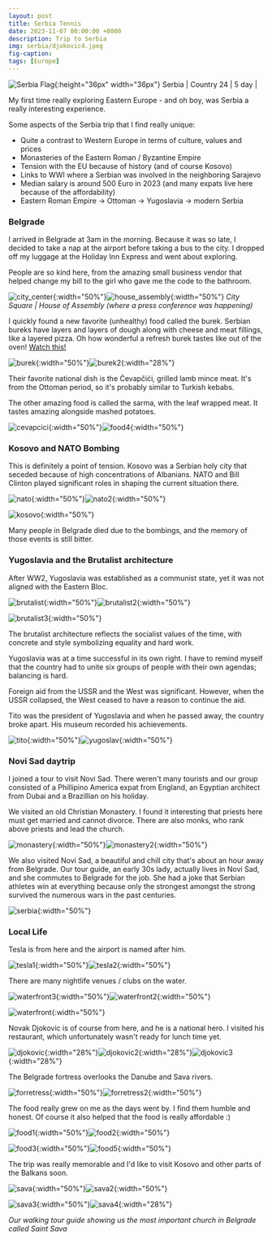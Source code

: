 ```yaml
---
layout: post
title: Serbia Tennis
date: 2023-11-07 00:00:00 +0000
description: Trip to Serbia
img: serbia/djokovic4.jpeg
fig-caption:
tags: [Europe]
---
```


![Serbia Flag]({{site.baseurl}}/assets/img/flags/4x3/rs.svg){:height="36px" width="36px"} Serbia \| Country 24 \| 5 day \|

My first time really exploring Eastern Europe - and oh boy, was Serbia a really interesting experience. 

Some aspects of the Serbia trip that I find really unique:
* Quite a contrast to Western Europe in terms of culture, values and prices
* Monasteries of the Eastern Roman / Byzantine Empire
* Tension with the EU because of history (and of course Kosovo)
* Links to WWI where a Serbian was involved in the neighboring Sarajevo
* Median salary is around 500 Euro in 2023 (and many expats live here because of the affordability)
* Eastern Roman Empire -> Ottoman -> Yugoslavia -> modern Serbia

### Belgrade 

I arrived in Belgrade at 3am in the morning. Because it was so late, I decided to take a nap at the airport before taking a bus to the city. I dropped off my luggage at the Holiday Inn Express and went about exploring. 

People are so kind here, from the amazing small business vendor that helped change my bill to the girl who gave me the code to the bathroom. 

![city_center]({{site.baseurl}}/assets/img/serbia/city_center.jpeg){:width="50%"}![house_assembly]({{site.baseurl}}/assets/img/serbia/house_assembly.jpeg){:width="50%"}
*City Square \| House of Assembly (where a press conference was happening)*
  
I quickly found a new favorite (unhealthy) food called the burek. Serbian bureks have layers and layers of dough along with cheese and meat fillings, like a layered pizza. Oh how wonderful a refresh burek tastes like out of the oven! [Watch this!](https://www.youtube.com/shorts/MvuTLtJZ5fY)

![burek]({{site.baseurl}}/assets/img/serbia/burek.jpeg){:width="50%"}![burek2]({{site.baseurl}}/assets/img/serbia/burek2.jpeg){:width="28%"}

Their favorite national dish is the Ćevapčići, grilled lamb mince meat. It's from the Ottoman period, so it's probably similar to Turkish kebabs. 

The other amazing food is called the sarma, with the leaf wrapped meat. It tastes amazing alongside mashed potatoes. 

![cevapcici]({{site.baseurl}}/assets/img/serbia/cevapcici.jpeg){:width="50%"}![food4]({{site.baseurl}}/assets/img/serbia/food4.jpeg){:width="50%"}

### Kosovo and NATO Bombing

This is definitely a point of tension. Kosovo was a Serbian holy city that seceded because of high concentrations of Albanians. NATO and Bill Clinton played significant roles in shaping the current situation there. 

![nato]({{site.baseurl}}/assets/img/serbia/nato.jpeg){:width="50%"}![nato2]({{site.baseurl}}/assets/img/serbia/nato2.jpeg){:width="50%"}

![kosovo]({{site.baseurl}}/assets/img/serbia/kosovo.jpeg){:width="50%"}

Many people in Belgrade died due to the bombings, and the memory of those events is still bitter.

### Yugoslavia and the Brutalist architecture

After WW2, Yugoslavia was established as a communist state, yet it was not aligned with the Eastern Bloc.

![brutalist]({{site.baseurl}}/assets/img/serbia/brutalist.jpeg){:width="50%"}![brutalist2]({{site.baseurl}}/assets/img/serbia/brutalist2.jpeg){:width="50%"}

![brutalist3]({{site.baseurl}}/assets/img/serbia/brutalist3.jpeg){:width="50%"}

The brutalist architecture reflects the socialist values of the time, with concrete and style symbolizing equality and hard work.

Yugoslavia was at a time successful in its own right. I have to remind myself that the country had to unite six groups of people with their own agendas; balancing is hard. 

Foreign aid from the USSR and the West was significant. However, when the USSR collapsed, the West ceased to have a reason to continue the aid.

Tito was the president of Yugoslavia and when he passed away, the country broke apart. His museum recorded his achievements. 

![tito]({{site.baseurl}}/assets/img/serbia/tito.jpeg){:width="50%"}![yugoslav]({{site.baseurl}}/assets/img/serbia/yugoslav.jpeg){:width="50%"}

### Novi Sad daytrip 

I joined a tour to visit Novi Sad. There weren't many tourists and our group consisted of a Phillipino America expat from England, an Egyptian architect from Dubai and a Brazillian on his holiday.  

We visited an old Christian Monastery. I found it interesting that priests here must get married and cannot divorce. There are also monks, who rank above priests and lead the church. 

![monastery]({{site.baseurl}}/assets/img/serbia/monastery.jpeg){:width="50%"}![monastery2]({{site.baseurl}}/assets/img/serbia/monastery2.jpeg){:width="50%"}

We also visited Novi Sad, a beautiful and chill city that's about an hour away from Belgrade. Our tour guide, an early 30s lady, actually lives in Novi Sad, and she commutes to Belgrade for the job. She had a joke that Serbian athletes win at everything because only the strongest amongst the strong survived the numerous wars in the past centuries. 

![serbia]({{site.baseurl}}/assets/img/serbia/serbia.jpeg){:width="50%"}

### Local Life

Tesla is from here and the airport is named after him. 

![tesla1]({{site.baseurl}}/assets/img/serbia/tesla1.jpeg){:width="50%"}![tesla2]({{site.baseurl}}/assets/img/serbia/tesla2.jpeg){:width="50%"}

There are many nightlife venues / clubs on the water. 

![waterfront3]({{site.baseurl}}/assets/img/serbia/waterfront3.jpeg){:width="50%"}![waterfront2]({{site.baseurl}}/assets/img/serbia/waterfront2.jpeg){:width="50%"}

![waterfront]({{site.baseurl}}/assets/img/serbia/waterfront.jpeg){:width="50%"}

Novak Djokovic is of course from here, and he is a national hero. I visited his restaurant, which unfortunately wasn't ready for lunch time yet.  

![djokovic]({{site.baseurl}}/assets/img/serbia/djokovic.jpeg){:width="28%"}![djokovic2]({{site.baseurl}}/assets/img/serbia/djokovic2.jpeg){:width="28%"}![djokovic3]({{site.baseurl}}/assets/img/serbia/djokovic3.jpeg){:width="28%"}

The Belgrade fortress overlooks the Danube and Sava rivers.

![forretress]({{site.baseurl}}/assets/img/serbia/forretress.jpeg){:width="50%"}![forretress2]({{site.baseurl}}/assets/img/serbia/forretress2.jpeg){:width="50%"}

The food really grew on me as the days went by. I find them humble and honest. Of course it also helped that the food is really affordable :) 

![food1]({{site.baseurl}}/assets/img/serbia/food1.jpeg){:width="50%"}![food2]({{site.baseurl}}/assets/img/serbia/food2.jpeg){:width="50%"}

![food3]({{site.baseurl}}/assets/img/serbia/food3.jpeg){:width="50%"}![food5]({{site.baseurl}}/assets/img/serbia/food5.jpeg){:width="50%"}

The trip was really memorable and I'd like to visit Kosovo and other parts of the Balkans soon. 

![sava]({{site.baseurl}}/assets/img/serbia/sava.jpeg){:width="50%"}![sava2]({{site.baseurl}}/assets/img/serbia/sava2.jpeg){:width="50%"}

![sava3]({{site.baseurl}}/assets/img/serbia/sava3.jpeg){:width="50%"}![sava4]({{site.baseurl}}/assets/img/serbia/sava4.jpeg){:width="28%"}

*Our walking tour guide showing us the most important church in Belgrade called Saint Sava*

